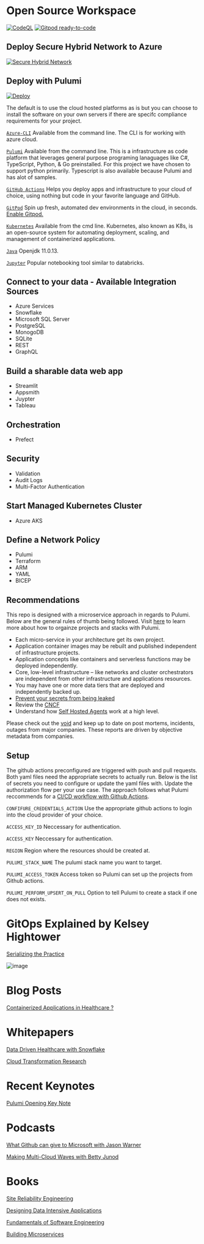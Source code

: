# Open Source Workspace
[![CodeQL](https://github.com/jharleydev/open-source-workspace/actions/workflows/codeql-analysis.yml/badge.svg)](https://github.com/jharleydev/open-source-workspace/actions/workflows/codeql-analysis.yml) [![Gitpod ready-to-code](https://img.shields.io/badge/Gitpod-ready--to--code-blue?logo=gitpod)](https://gitpod.io/#https://github.com/pulumi/pulumi)

## Deploy Secure Hybrid Network to Azure 

[![Secure Hybrid Network](https://aka.ms/deploytoazurebutton)](https://portal.azure.com/#create/Microsoft.Template/uri/https%3A%2F%2Fraw.githubusercontent.com%2Fmspnp%2Fsamples%2Fmaster%2Fsolutions%2Fsecure-hybrid-network%2Fazuredeploy.json)

## Deploy with Pulumi 
[![Deploy](https://get.pulumi.com/new/button.svg)](https://app.pulumi.com/new)


The default is to use the cloud hosted platforms as is but you can choose to install the software on your own servers if there are specifc compliance requirements for your project.  

[`Azure-CLI`](https://docs.microsoft.com/en-us/cli/azure/) 
 Available from the command line. The CLI is for working with azure cloud. 

[`Pulumi`](https://www.pulumi.com/)
Available from the command line. This is a infrastructure as code platform that leverages general purpose programing lanaguages like C#, TypeScript, Python, & Go preinstalled. For this project we have chosen to support python primarily. Typescript is also available because Pulumi and has alot of samples.  

[`GitHub Actions`](https://docs.github.com/en/actions)
Helps you deploy apps and infrastructure to your cloud of choice, using nothing but code in your favorite language and GitHub.

[`GitPod`](https://www.gitpod.io/)
Spin up fresh, automated dev environments in the cloud, in seconds. [Enable Gitpod.](https://www.gitpod.io/docs/getting-started)

[`Kubernetes`](https://kubernetes.io/)
Available from the cmd line. Kubernetes, also known as K8s, is an open-source system for automating deployment, scaling, and management of containerized applications.

[`Java`](https://www.microsoft.com/openjdk)
Openjdk 11.0.13. 

[`Jupyter`](https://jupyter.org/) Popular notebooking tool similar to databricks.

## Connect to your data - Available Integration Sources 

* Azure Services 
* Snowflake 
* Microsoft SQL Server 
* PostgreSQL
* MonogoDB 
* SQLite
* REST 
* GraphQL 

## Build a sharable data web app
* Streamlit 
* Appsmith
* Juypter 
* Tableau

## Orchestration 
* Prefect

## Security 
* Validation 
* Audit Logs 
* Multi-Factor Authentication 

## Start Managed Kubernetes Cluster
* Azure AKS 

## Define a Network Policy 
* Pulumi
* Terraform
* ARM
* YAML 
* BICEP



## Recommendations 

This repo is designed with a microservice approach in regards to Pulumi. Below are the general rules of thumb being followed.
Visit [here](https://www.pulumi.com/docs/guides/organizing-projects-stacks/) to learn more about how to orgainze projects and stacks with Pulumi.


* Each micro-service in your architecture  get its own project.
* Application container images may be rebuilt and published independent of infrastructure projects.
* Application concepts like containers and serverless functions may be deployed independently.
* Core, low-level infrastructure – like networks and cluster orchestrators are independent from other infrastructure and applications resources.
* You may have one or more data tiers that are deployed and independently backed up.
* [Prevent your secrets from being leaked](https://blog.gitguardian.com/leaking-secrets-on-github-what-to-do/) 
* Review the [CNCF](https://www.cncf.io/)
* Understand how [Self Hosted Agents](https://docs.microsoft.com/en-us/azure/devops/pipelines/agents/v2-windows?view=azure-devops) work at a high level. 

Please check out the [void](https://www.thevoid.community/) and keep up to date on post mortems, incidents, outages from major companies. These reports are driven by objective metadata from companies. 

## Setup

The github actions preconfigured are triggered with push and pull requests. Both yaml files need the appropriate secrets to actually run. Below is the list of secrets you need to configure or update the yaml files with. Update the authorization flow per your use case. The approach follows what Pulumi reccommends for a [CI/CD workflow with Github Actions](https://www.pulumi.com/docs/guides/continuous-delivery/github-actions/). 


`CONFIFURE_CREDENTIALS_ACTION`
Use the appropriate github actions to login into the cloud provider of your choice. 

`ACCESS_KEY_ID` 
Neccessary for authentication. 

`ACCESS_KEY`
Neccessary for authentication. 

`REGION`
Region where the resources should be created at.  

`PULUMI_STACK_NAME`
The pulumi stack name you want to target. 

`PULUMI_ACCESS_TOKEN`
Access token so Pulumi can set up the projects from Github actions. 

`PULUMI_PERFORM_UPSERT_ON_PULL`
Option to tell Pulumi to create a stack if one does not exists. 

# GitOps Explained by Kelsey Hightower
[Serializing the Practice](https://www.youtube.com/watch?v=yIAa5wHsfw4)

![image](https://user-images.githubusercontent.com/91840749/140296158-4212da27-af6c-448a-a489-b09da8f14fda.png)


# Blog Posts 
[Containerized Applications in Healthcare ?](https://comport.com/resources/data-center/how-do-containerized-applications-fit-in-healthcare/)


# Whitepapers

[Data Driven Healthcare with Snowflake](https://resources.snowflake.com/white-paper/data-driven-healthcare)

[Cloud Transformation Research](https://tdwi.org/Research/List/All-Research.aspx)


# Recent Keynotes 
[Pulumi Opening Key Note](https://www.pulumi.com/resources/kelsey-hightower-joe-duffy-fireside-chat/)

# Podcasts 
[What Github can give to Microsoft with Jason Warner](https://www.lastweekinaws.com/podcast/screaming-in-the-cloud/what-github-can-give-to-microsoft-with-jason-warner/)

[Making Multi-Cloud Waves with Betty Junod](https://www.lastweekinaws.com/podcast/screaming-in-the-cloud/making-multi-cloud-waves-with-betty-junod/)

# Books 

[Site Reliability Engineering](https://learning.oreilly.com/library/view/site-reliability-engineering/9781491929117/)

[Designing Data Intensive Applications](https://learning.oreilly.com/library/view/designing-data-intensive-applications/9781491903063/) 

[Fundamentals of Software Engineering](https://learning.oreilly.com/library/view/fundamentals-of-software/9781492043447/) 

[Building Microservices](https://learning.oreilly.com/library/view/building-microservices/9781491950340/)




